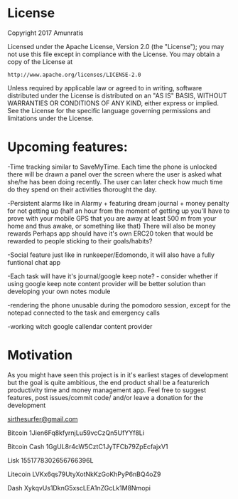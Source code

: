 # License
Copyright 2017 Amunratis

Licensed under the Apache License, Version 2.0 (the "License");
you may not use this file except in compliance with the License.
You may obtain a copy of the License at

    http://www.apache.org/licenses/LICENSE-2.0

Unless required by applicable law or agreed to in writing, software
distributed under the License is distributed on an "AS IS" BASIS,
WITHOUT WARRANTIES OR CONDITIONS OF ANY KIND, either express or implied.
See the License for the specific language governing permissions and
limitations under the License.



# Upcoming features:

-Time tracking similar to SaveMyTime. Each time the phone is unlocked there will be drawn a panel over the screen where the user is asked what she/he has been doing recently. The user can later check how much time do they spend on their activities thorought the day.

-Persistent alarms like in Alarmy + featuring dream journal + money penalty for not getting up (half an hour from the moment of getting up you'll have to prove with your mobile GPS that you are away at least 500 m from your home and thus awake, or something like that) There will also be money rewards Perhaps app should have it's own ERC20 token that would be rewarded to people sticking to their goals/habits?

-Social feature just like in runkeeper/Edomondo, it will also have a fully funtional chat app

-Each task will have it's journal/google keep note? - consider whether if using google keep note content provider will be better solution than developing your own notes module

-rendering the phone unusable during the pomodoro session, except for the notepad connected to the task and emergency calls

-working witch google callendar content provider




# Motivation

As you might have seen this project is in it's earliest stages of development but the goal is quite ambitious, the end product shall be a featurerich productivity time and money management app. Feel free to suggest features, post issues/commit code/ and/or leave a donation for the development

sirthesurfer@gmail.com

Bitcoin       1Jien6Fq8kfyrnjLu59vcCzQn5UfYYf8Li

Bitcoin Cash  1GgUL8r4cW5CztC1JyTFCb79ZpEcfajxV1

Lisk          1551778302656766396L

Litecoin      LVKx6qs79UtyXotNkKzGoKhPyP6nBQ4oZ9

Dash          XykqvUs1DknG5xscLEA1nZGcLk1M8Nmopi




